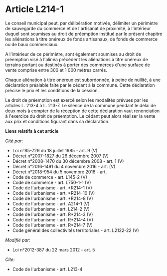 # Article L214-1

Le conseil municipal peut, par délibération motivée, délimiter un périmètre de sauvegarde du commerce et de l'artisanat de
proximité, à l'intérieur duquel sont soumises au droit de préemption institué par le présent chapitre les aliénations à titre
onéreux de fonds artisanaux, de fonds de commerce ou de baux commerciaux.

A l'intérieur de ce périmètre, sont également soumises au droit de préemption visé à l'alinéa précédent les aliénations à
titre onéreux de terrains portant ou destinés à porter des commerces d'une surface de vente comprise entre 300 et 1 000
mètres carrés. 

Chaque aliénation à titre onéreux est subordonnée, à peine de nullité, à une déclaration préalable faite par le cédant à la
commune. Cette déclaration précise le prix et les conditions de la cession. 

Le droit de préemption est exercé selon les modalités prévues par les articles L. 213-4 à L. 213-7. Le silence de la commune
pendant le délai de deux mois à compter de la réception de cette déclaration vaut renonciation à l'exercice du droit de
préemption. Le cédant peut alors réaliser la vente aux prix et conditions figurant dans sa déclaration.

**Liens relatifs à cet article**

_Cité par_:

  - Loi n°85-729 du 18 juillet 1985 - art. 9 (V)
  - Décret n°2007-1827 du 26 décembre 2007 (V)
  - Décret n°2008-1470 du 30 décembre 2008 - art. 1 (V)
  - Décret n°2016-1491 du 4 novembre 2016 - art. (V)
  - Décret n°2018-954 du 5 novembre 2018 - art.
  - Code de commerce - art. L145-2 (V)
  - Code de commerce - art. L750-1-1 (V)
  - Code de l'urbanisme - art. *R214-1 (V)
  - Code de l'urbanisme - art. *R214-10 (V)
  - Code de l'urbanisme - art. *R214-8 (V)
  - Code de l'urbanisme - art. A214-1 (V)
  - Code de l'urbanisme - art. L214-2 (V)
  - Code de l'urbanisme - art. R*214-3 (V)
  - Code de l'urbanisme - art. R*214-4 (V)
  - Code de l'urbanisme - art. R*214-7 (V)
  - Code général des collectivités territoriales - art. L2122-22 (V)

_Modifié par_:

  - Loi n°2012-387 du 22 mars 2012 - art. 5

_Cite_:

  - Code de l'urbanisme - art. L213-4
